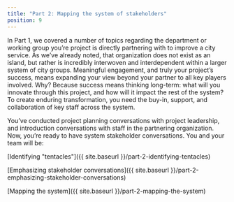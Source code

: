 ```yaml
---
title: "Part 2: Mapping the system of stakeholders"
position: 9
---
```


In Part 1, we covered a number of topics regarding the department or working group you’re project is directly partnering with to improve a city service. As we’ve already noted, that organization does not exist as an island, but rather is incredibly interwoven and interdependent within a larger system of city groups.  Meaningful engagement, and truly your project’s success, means expanding your view beyond your partner to all key players involved. Why? Because success means thinking long-term: what will you innovate through this project, and how will it impact the rest of the system? To create enduring transformation, you need the buy-in, support, and collaboration of key staff across the system.

You’ve conducted project planning conversations with project leadership, and introduction conversations with staff in the partnering organization. Now, you’re ready to have system stakeholder conversations. You and your team will be:

[Identifying "tentacles"]({{ site.baseurl }}/part-2-identifying-tentacles)

[Emphasizing stakeholder conversations]({{ site.baseurl }}/part-2-emphasizing-stakeholder-conversations)

[Mapping the system]({{ site.baseurl }}/part-2-mapping-the-system)
